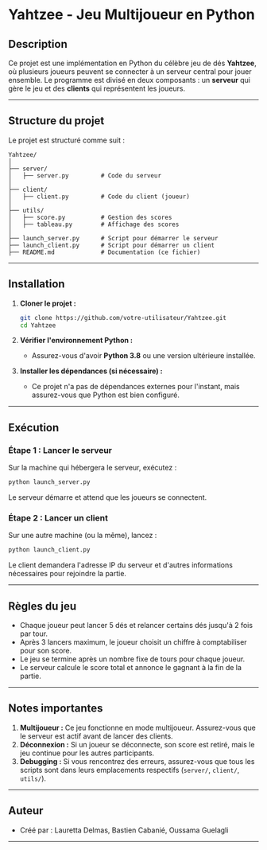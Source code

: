 # **Yahtzee - Jeu Multijoueur en Python**

## **Description**
Ce projet est une implémentation en Python du célèbre jeu de dés **Yahtzee**, où plusieurs joueurs peuvent se connecter à un serveur central pour jouer ensemble. Le programme est divisé en deux composants : un **serveur** qui gère le jeu et des **clients** qui représentent les joueurs.

---

## **Structure du projet**
Le projet est structuré comme suit :

```
Yahtzee/
│
├── server/
│   ├── server.py         # Code du serveur
│
├── client/
│   ├── client.py         # Code du client (joueur)
│
├── utils/
│   ├── score.py          # Gestion des scores
│   ├── tableau.py        # Affichage des scores
│
├── launch_server.py      # Script pour démarrer le serveur
├── launch_client.py      # Script pour démarrer un client
├── README.md             # Documentation (ce fichier)
```

---

## **Installation**
1. **Cloner le projet :**
   ```bash
   git clone https://github.com/votre-utilisateur/Yahtzee.git
   cd Yahtzee
   ```

2. **Vérifier l'environnement Python :**
    - Assurez-vous d'avoir **Python 3.8** ou une version ultérieure installée.

3. **Installer les dépendances (si nécessaire) :**
    - Ce projet n'a pas de dépendances externes pour l'instant, mais assurez-vous que Python est bien configuré.

---

## **Exécution**

### **Étape 1 : Lancer le serveur**
Sur la machine qui hébergera le serveur, exécutez :
```bash
python launch_server.py
```
Le serveur démarre et attend que les joueurs se connectent.

### **Étape 2 : Lancer un client**
Sur une autre machine (ou la même), lancez :
```bash
python launch_client.py
```
Le client demandera l'adresse IP du serveur et d'autres informations nécessaires pour rejoindre la partie.

---

## **Règles du jeu**
- Chaque joueur peut lancer 5 dés et relancer certains dés jusqu'à 2 fois par tour.
- Après 3 lancers maximum, le joueur choisit un chiffre à comptabiliser pour son score.
- Le jeu se termine après un nombre fixe de tours pour chaque joueur.
- Le serveur calcule le score total et annonce le gagnant à la fin de la partie.

---

## **Notes importantes**
1. **Multijoueur :** Ce jeu fonctionne en mode multijoueur. Assurez-vous que le serveur est actif avant de lancer des clients.
2. **Déconnexion :** Si un joueur se déconnecte, son score est retiré, mais le jeu continue pour les autres participants.
3. **Debugging :** Si vous rencontrez des erreurs, assurez-vous que tous les scripts sont dans leurs emplacements respectifs (`server/`, `client/`, `utils/`).

---

## **Auteur**
- Créé par : Lauretta Delmas, Bastien Cabanié, Oussama Guelagli
---

